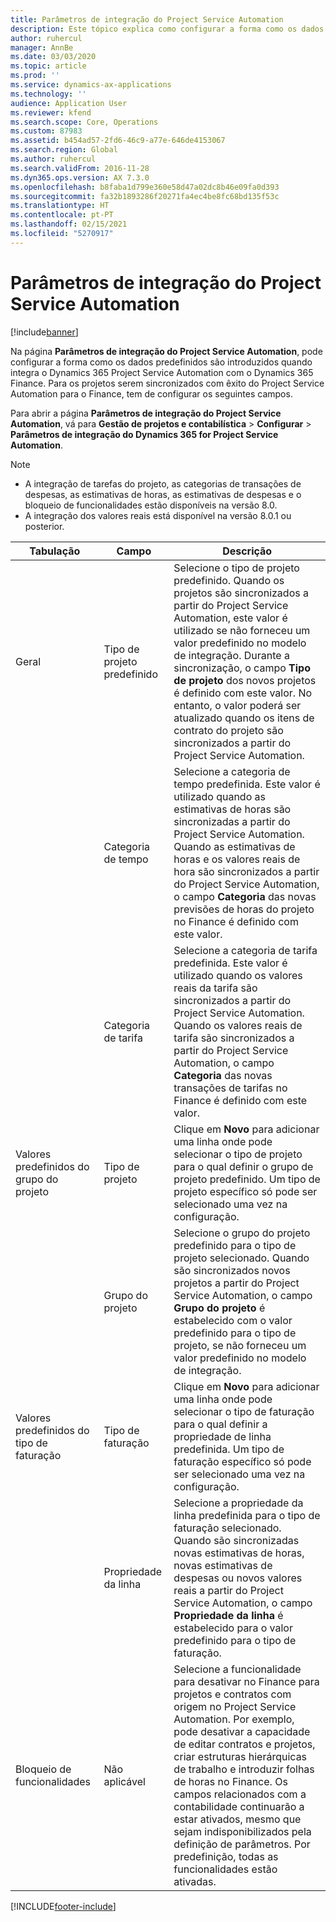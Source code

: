 ```yaml
---
title: Parâmetros de integração do Project Service Automation
description: Este tópico explica como configurar a forma como os dados predefinidos são introduzidos quando integra o Microsoft Dynamics 365 for Project Service Automation com o Microsoft Dynamics 365 Finance.
author: ruhercul
manager: AnnBe
ms.date: 03/03/2020
ms.topic: article
ms.prod: ''
ms.service: dynamics-ax-applications
ms.technology: ''
audience: Application User
ms.reviewer: kfend
ms.search.scope: Core, Operations
ms.custom: 87983
ms.assetid: b454ad57-2fd6-46c9-a77e-646de4153067
ms.search.region: Global
ms.author: ruhercul
ms.search.validFrom: 2016-11-28
ms.dyn365.ops.version: AX 7.3.0
ms.openlocfilehash: b8faba1d799e360e58d47a02dc8b46e09fa0d393
ms.sourcegitcommit: fa32b1893286f20271fa4ec4be8fc68bd135f53c
ms.translationtype: HT
ms.contentlocale: pt-PT
ms.lasthandoff: 02/15/2021
ms.locfileid: "5270917"
---
```

# <a name="project-service-automation-integration-parameters"></a>Parâmetros de integração do Project Service Automation

[!include[banner](../includes/banner.md)]

Na página **Parâmetros de integração do Project Service Automation**, pode configurar a forma como os dados predefinidos são introduzidos quando integra o Dynamics 365 Project Service Automation com o Dynamics 365 Finance. Para os projetos serem sincronizados com êxito do Project Service Automation para o Finance, tem de configurar os seguintes campos.

Para abrir a página **Parâmetros de integração do Project Service Automation**, vá para **Gestão de projetos e contabilística** \> **Configurar** \> **Parâmetros de integração do Dynamics 365 for Project Service Automation**. 

> [!NOTE]
> - A integração de tarefas do projeto, as categorias de transações de despesas, as estimativas de horas, as estimativas de despesas e o bloqueio de funcionalidades estão disponíveis na versão 8.0.
> - A integração dos valores reais está disponível na versão 8.0.1 ou posterior.


| Tabulação                    | Campo                | Descrição |
|------------------------|----------------------|-------------|
| Geral                | Tipo de projeto predefinido | Selecione o tipo de projeto predefinido. Quando os projetos são sincronizados a partir do Project Service Automation, este valor é utilizado se não forneceu um valor predefinido no modelo de integração. Durante a sincronização, o campo **Tipo de projeto** dos novos projetos é definido com este valor. No entanto, o valor poderá ser atualizado quando os itens de contrato do projeto são sincronizados a partir do Project Service Automation. |
|                        | Categoria de tempo        | Selecione a categoria de tempo predefinida. Este valor é utilizado quando as estimativas de horas são sincronizadas a partir do Project Service Automation. Quando as estimativas de horas e os valores reais de hora são sincronizados a partir do Project Service Automation, o campo **Categoria** das novas previsões de horas do projeto no Finance é definido com este valor. |
|                        | Categoria de tarifa         | Selecione a categoria de tarifa predefinida. Este valor é utilizado quando os valores reais da tarifa são sincronizados a partir do Project Service Automation. Quando os valores reais de tarifa são sincronizados a partir do Project Service Automation, o campo **Categoria** das novas transações de tarifas no Finance é definido com este valor. |
| Valores predefinidos do grupo do projeto | Tipo de projeto         | Clique em **Novo** para adicionar uma linha onde pode selecionar o tipo de projeto para o qual definir o grupo de projeto predefinido. Um tipo de projeto específico só pode ser selecionado uma vez na configuração. |
|                        | Grupo do projeto        | Selecione o grupo do projeto predefinido para o tipo de projeto selecionado. Quando são sincronizados novos projetos a partir do Project Service Automation, o campo **Grupo do projeto** é estabelecido com o valor predefinido para o tipo de projeto, se não forneceu um valor predefinido no modelo de integração. |
| Valores predefinidos do tipo de faturação  | Tipo de faturação         | Clique em **Novo** para adicionar uma linha onde pode selecionar o tipo de faturação para o qual definir a propriedade de linha predefinida. Um tipo de faturação específico só pode ser selecionado uma vez na configuração. |
|                        | Propriedade da linha        | Selecione a propriedade da linha predefinida para o tipo de faturação selecionado. Quando são sincronizadas novas estimativas de horas, novas estimativas de despesas ou novos valores reais a partir do Project Service Automation, o campo **Propriedade da linha** é estabelecido para o valor predefinido para o tipo de faturação. |
| Bloqueio de funcionalidades  | Não aplicável       | Selecione a funcionalidade para desativar no Finance para projetos e contratos com origem no Project Service Automation. Por exemplo, pode desativar a capacidade de editar contratos e projetos, criar estruturas hierárquicas de trabalho e introduzir folhas de horas no Finance. Os campos relacionados com a contabilidade continuarão a estar ativados, mesmo que sejam indisponibilizados pela definição de parâmetros. Por predefinição, todas as funcionalidades estão ativadas. |


[!INCLUDE[footer-include](../includes/footer-banner.md)]